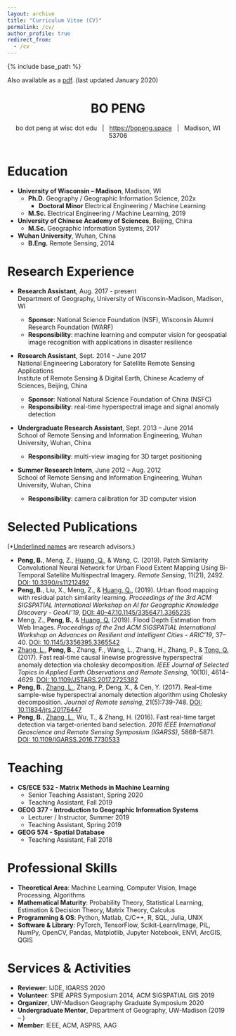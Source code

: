 ```yaml
---
layout: archive
title: "Curriculum Vitae (CV)"
permalink: /cv/
author_profile: true
redirect_from:
  - /cv
---
```


{% include base_path %}

Also available as a [pdf](/files/cv_bpeng.pdf). (last updated January 2020)

# <center>BO PENG</center>
<center>bo dot peng at wisc dot edu &nbsp; | &nbsp; <a href="https://bopeng.space">https://bopeng.space</a> &nbsp; | &nbsp; Madison, WI 53706</center><br>

# Education
* **University of Wisconsin – Madison**, Madison, WI
  * **Ph.D.** Geography / Geographic Information Science, 202x
    * **Doctoral Minor** Electrical Engineering / Machine Learning
  * **M.Sc.** Electrical Engineering / Machine Learning, 2019
* **University of Chinese Academy of Sciences**, Beijing, China
  * **M.Sc.** Geographic Information Systems, 2017
* **Wuhan University**, Wuhan, China
  * **B.Eng.** Remote Sensing, 2014

# Research Experience
* **Research Assistant**, Aug. 2017 - present <br>
Department of Geography, University of Wisconsin-Madison, Madison, WI<br>
  * **Sponsor**: National Science Foundation (NSF), Wisconsin Alumni Research Foundation (WARF)
  * **Responsibility**: machine learning and computer vision for geospatial image recognition with applications in disaster resilience

* **Research Assistant**, Sept. 2014 - June 2017<br>
National Engineering Laboratory for Satellite Remote Sensing Applications<br>
Institute of Remote Sensing & Digital Earth, Chinese Academy of Sciences, Beijing, China<br>
  * **Sponsor**: National Natural Science Foundation of China (NSFC)
  * **Responsibility**: real-time hyperspectral image and signal anomaly detection

* **Undergraduate Research Assistant**, Sept. 2013 – June 2014<br>
School of Remote Sensing and Information Engineering, Wuhan University, Wuhan, China
  * **Responsibility**: multi-view imaging for 3D target positioning 

* **Summer Research Intern**, June 2012 – Aug. 2012<br>
School of Remote Sensing and Information Engineering, Wuhan University, Wuhan, China
  * **Responsibility**: camera calibration for 3D computer vision
  
# Selected Publications
(*<u>Underlined names</u> are research advisors.)
* **Peng, B.**, Meng, Z., <u>Huang, Q.</u>, & Wang, C. (2019). Patch Similarity Convolutional Neural Network for Urban Flood Extent Mapping Using Bi-Temporal Satellite Multispectral Imagery. *Remote Sensing*, 11(21), 2492. [DOI: 10.3390/rs11212492](https://doi.org/10.3390/rs11212492)
* **Peng, B.**, Liu, X., Meng, Z., & <u>Huang, Q.,</u> (2019). Urban flood mapping with residual patch similarity learning. *Proceedings of the 3rd ACM SIGSPATIAL International Workshop on AI for Geographic Knowledge Discovery - GeoAI'19*, [DOI: 40–47.10.1145/3356471.3365235](https://doi.org/40–47.10.1145/3356471.3365235)
* Meng, Z., **Peng, B.**, & <u>Huang, Q.</u> (2019). Flood Depth Estimation from Web Images. *Proceedings of the 2nd ACM SIGSPATIAL International Workshop on Advances on Resilient and Intelligent Cities - ARIC’19*, 37–40. [DOI: 10.1145/3356395.3365542](https://doi.org/10.1145/3356395.3365542)
* <u>Zhang, L.</u>, **Peng, B.**, Zhang, F., Wang, L., Zhang, H., Zhang, P., & <u>Tong, Q.</u> (2017). Fast real-time causal linewise progressive hyperspectral anomaly detection via cholesky decomposition. *IEEE Journal of Selected Topics in Applied Earth Observations and Remote Sensing*, 10(10), 4614–4629. [DOI: 10.1109/JSTARS.2017.2725382](https://doi.org/10.1109/JSTARS.2017.2725382)
* **Peng, B.**, <u>Zhang, L.</u>, Zhang, P, Deng, X., & Cen, Y. (2017). Real-time sample-wise hyperspectral anomaly detection algorithm using Cholesky decomposition. *Journal of Remote sensing*, 21(5):739-748. [DOI: 10.11834/jrs.20176447](https://doi.org/10.11834/jrs.20176447)
* **Peng, B.**, <u>Zhang, L.</u>, Wu, T., & Zhang, H. (2016). Fast real-time target detection via target-oriented band selection. *2016 IEEE International Geoscience and Remote Sensing Symposium (IGARSS)*, 5868–5871. [DOI: 10.1109/IGARSS.2016.7730533](https://doi.org/10.1109/IGARSS.2016.7730533)

# Teaching
* **CS/ECE 532 - Matrix Methods in Machine Learning**
  * Senior Teaching Assistant, Spring 2020
  * Teaching Assistant, Fall 2019
* **GEOG 377 - Introduction to Geographic Information Systems**
  * Lecturer / Instructor, Summer 2019
  * Teaching Assistant, Spring 2019
* **GEOG 574 - Spatial Database**
  * Teaching Assistant, Fall 2018

# Professional Skills
* **Theoretical Area**: Machine Learning, Computer Vision, Image Processing, Algorithms
* **Mathematical Maturity**: Probability Theory, Statistical Learning, Estimation & Decision Theory, Matrix Theory, Calculus
* **Programming & OS**: Python, Matlab, C/C++, R, SQL, Julia, UNIX
* **Software & Library**: PyTorch, TensorFlow, Scikit-Learn/Image, PIL, NumPy, OpenCV, Pandas, Matplotlib, Jupyter Notebook, ENVI, ArcGIS, QGIS

# Services & Activities
* **Reviewer**: IJDE, IGARSS 2020
* **Volunteer**: SPIE APRS Symposium 2014, ACM SIGSPATIAL GIS 2019
* **Organizer**, UW-Madison Geography Graduate Symposium 2020
* **Undergraduate Mentor**, Department of Geography, UW-Madison (2019 – )
* **Member**: IEEE, ACM, ASPRS, AAG